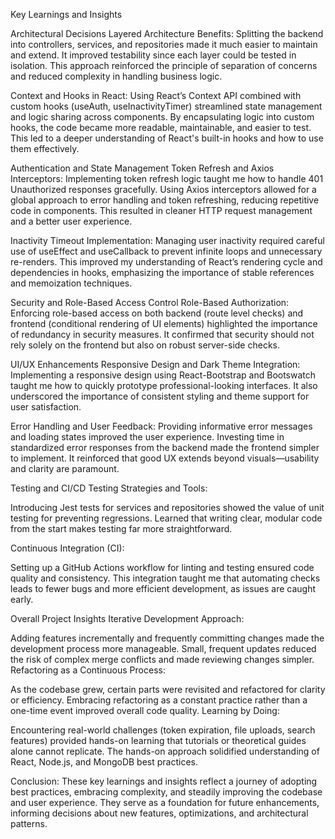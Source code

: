 Key Learnings and Insights

Architectural Decisions
Layered Architecture Benefits:
Splitting the backend into controllers, services, and repositories made it much easier to maintain and extend. It improved testability since each layer could be tested in isolation. This approach reinforced the principle of separation of concerns and reduced complexity in handling business logic.

Context and Hooks in React:
Using React’s Context API combined with custom hooks (useAuth, useInactivityTimer) streamlined state management and logic sharing across components. By encapsulating logic into custom hooks, the code became more readable, maintainable, and easier to test. This led to a deeper understanding of React's built-in hooks and how to use them effectively.

Authentication and State Management
Token Refresh and Axios Interceptors:
Implementing token refresh logic taught me how to handle 401 Unauthorized responses gracefully. Using Axios interceptors allowed for a global approach to error handling and token refreshing, reducing repetitive code in components. This resulted in cleaner HTTP request management and a better user experience.

Inactivity Timeout Implementation:
Managing user inactivity required careful use of useEffect and useCallback to prevent infinite loops and unnecessary re-renders. This improved my understanding of React’s rendering cycle and dependencies in hooks, emphasizing the importance of stable references and memoization techniques.

Security and Role-Based Access Control
Role-Based Authorization:
Enforcing role-based access on both backend (route level checks) and frontend (conditional rendering of UI elements) highlighted the importance of redundancy in security measures. It confirmed that security should not rely solely on the frontend but also on robust server-side checks.

UI/UX Enhancements
Responsive Design and Dark Theme Integration:
Implementing a responsive design using React-Bootstrap and Bootswatch taught me how to quickly prototype professional-looking interfaces. It also underscored the importance of consistent styling and theme support for user satisfaction.

Error Handling and User Feedback:
Providing informative error messages and loading states improved the user experience. Investing time in standardized error responses from the backend made the frontend simpler to implement. It reinforced that good UX extends beyond visuals—usability and clarity are paramount.

Testing and CI/CD
Testing Strategies and Tools:

Introducing Jest tests for services and repositories showed the value of unit testing for preventing regressions. Learned that writing clear, modular code from the start makes testing far more straightforward.

Continuous Integration (CI):

Setting up a GitHub Actions workflow for linting and testing ensured code quality and consistency. This integration taught me that automating checks leads to fewer bugs and more efficient development, as issues are caught early.

Overall Project Insights
Iterative Development Approach:

Adding features incrementally and frequently committing changes made the development process more manageable. Small, frequent updates reduced the risk of complex merge conflicts and made reviewing changes simpler.
Refactoring as a Continuous Process:

As the codebase grew, certain parts were revisited and refactored for clarity or efficiency. Embracing refactoring as a constant practice rather than a one-time event improved overall code quality.
Learning by Doing:

Encountering real-world challenges (token expiration, file uploads, search features) provided hands-on learning that tutorials or theoretical guides alone cannot replicate. The hands-on approach solidified understanding of React, Node.js, and MongoDB best practices.

Conclusion:
These key learnings and insights reflect a journey of adopting best practices, embracing complexity, and steadily improving the codebase and user experience. They serve as a foundation for future enhancements, informing decisions about new features, optimizations, and architectural patterns.
